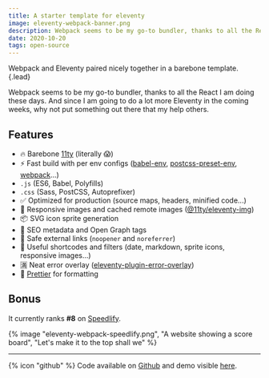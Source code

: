 ```yaml
---
title: A starter template for eleventy
image: eleventy-webpack-banner.png
description: Webpack seems to be my go-to bundler, thanks to all the React I am doing. It felt natural to use it with Eleventy.
date: 2020-10-20
tags: open-source
---
```


Webpack and Eleventy paired nicely together in a barebone template. {.lead}

Webpack seems to be my go-to bundler, thanks to all the React I am doing these days. And since I am going to do a lot more Eleventy in the coming weeks, why not put something out there that my help others.

## Features

- 🔥 Barebone [11ty](https://www.11ty.dev/) (literally :scream:)
- ⚡ Fast build with per env configs ([babel-env](https://babeljs.io/docs/en/babel-preset-env), [postcss-preset-env](https://github.com/csstools/postcss-preset-env), [webpack](https://webpack.js.org/configuration/#use-different-configuration-file)...)
- `.js` (ES6, Babel, Polyfills)
- `.css` (Sass, PostCSS, Autoprefixer)
- ✅ Optimized for production (source maps, headers, minified code...)
- 📸 Responsive images and cached remote images ([@11ty/eleventy-img](https://github.com/11ty/eleventy-img))
- 📦 SVG icon sprite generation
- 🤖 SEO metadata and Open Graph tags
- 🔗 Safe external links (`noopener` and `noreferrer`)
- 📝 Useful shortcodes and filters (date, markdown, sprite icons, responsive images...)
- 🈵 Neat error overlay ([eleventy-plugin-error-overlay](https://github.com/stevenpetryk/eleventy-plugin-error-overlay))
- 🎨 [Prettier](https://prettier.io/) for formatting

## Bonus

It currently ranks **#8** on [Speedlify](https://www.speedlify.dev/eleventy-starters/#site-78c4c4c7).

{% image "eleventy-webpack-speedlify.png", "A website showing a score board", "Let's make it to the top shall we" %}

---

{% icon "github" %} Code available on [Github](https://github.com/clenemt/eleventy-webpack) and demo visible [here](https://eleventy-webpack.netlify.app/).
